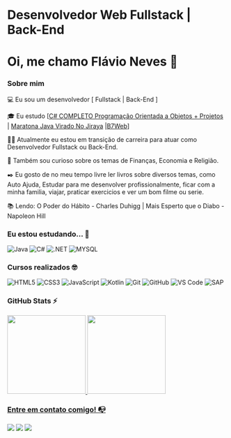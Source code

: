 # Desenvolvedor Web Fullstack | Back-End

# Oi, me chamo Flávio Neves 👋

### Sobre mim

💻 Eu sou um desenvolvedor [ Fullstack | Back-End ]

🎓 Eu estudo [[C# COMPLETO Programação Orientada a Objetos + Projetos](https://www.udemy.com/course/programacao-orientada-a-objetos-csharp/) | [Maratona Java Virado No Jiraya](https://www.youtube.com/watch?v=VKjFuX91G5Q&list=PL62G310vn6nFIsOCC0H-C2infYgwm8SWW) |[B7Web](https://lp.b7web.com.br/fullstack)]

👩‍💻 Atualmente eu estou em transição de carreira para atuar como Desenvolvedor Fullstack ou Back-End.

🔎 Também sou curioso sobre os temas de Finanças, Economia e Religião.

✒️ Eu gosto de no meu tempo livre ler livros sobre diversos temas, como Auto Ajuda, Estudar para me desenvolver profissionalmente, ficar com a minha familia, viajar, praticar exercicios e ver um bom filme ou serie.

📚 Lendo: O Poder do Hábito - Charles Duhigg | Mais Esperto que o Diabo - Napoleon Hill


### Eu estou estudando... 🧩

![Java](https://img.shields.io/badge/java-%23ED8B00.svg?style=for-the-badge&logo=openjdk&logoColor=white)
![C#](https://img.shields.io/badge/C%23-239120?style=for-the-badge&logo=c-sharp&logoColor=white)
![.NET](https://img.shields.io/badge/.NET-5C2D91?style=for-the-badge&logo=.net&logoColor=white)
![MYSQL](https://img.shields.io/badge/MySQL-00000F?style=for-the-badge&logo=mysql&logoColor=white)

<!-- (Você pode adicionar novas tecnologias insira ![Nome da Tecnologia](https://img.shields.io/badge/-[Nome da tecnologia]-[Cor do fundo]?style=flat-square&logo=[Nome da tecnologia])) -->

### Cursos realizados 🤓

![HTML5](https://img.shields.io/badge/html5-%23E34F26.svg?style=for-the-badge&logo=html5&logoColor=white)
![CSS3](https://img.shields.io/badge/css3-%231572B6.svg?style=for-the-badge&logo=css3&logoColor=white)
![JavaScript](https://img.shields.io/badge/javascript-%23323330.svg?style=for-the-badge&logo=javascript&logoColor=%23F7DF1E)
![Kotlin](https://img.shields.io/badge/Kotlin-0095D5?&style=for-the-badge&logo=kotlin&logoColor=white)
![Git](https://img.shields.io/badge/git-%23F05033.svg?style=for-the-badge&logo=git&logoColor=white)
![GitHub](https://img.shields.io/badge/github-%23121011.svg?style=for-the-badge&logo=github&logoColor=white)
![VS Code](https://img.shields.io/badge/VS%20Code-0078d7.svg?style=for-the-badge&logo=visual-studio-code&logoColor=white)
![SAP](https://img.shields.io/badge/SAP-0FAAFF?style=for-the-badge&logo=sap&logoColor=white)

### GitHub Stats ⚡
<div>
<a href="https://github.com/FlavioNevesjc">
<img height="180em" src="https://github-readme-stats.vercel.app/api/top-langs/?username=FlavioNevesjc&layout=compact&langs_count=7&theme=dracula"/>
<img height="180em" src="https://github-readme-stats.vercel.app/api?username=FlavioNevesjc&show_icons=true&theme=dracula&include_all_commits=true&count_private=true"/>
</div>

### Entre em contato comigo! 📭
<div>
<a href="https://instagram.com/flaviosnsjc" target="_blank"><img src="https://img.shields.io/badge/-Instagram-%23E4405F?style=for-the-badge&logo=instagram&logoColor=white" target="_blank"></a>
<a href="https://www.facebook.com/flavsneves" target="_blank"><img src="https://img.shields.io/badge/Facebook-blue?style=for-the-badge&logo=twitch&logoColor=white" target="_blank"></a>
<a href="https://www.linkedin.com/in/flavsneves/" target="_blank"><img src="https://img.shields.io/badge/-LinkedIn-%230077B5?style=for-the-badge&logo=linkedin&logoColor=white" target="_blank"></a>
</div>
